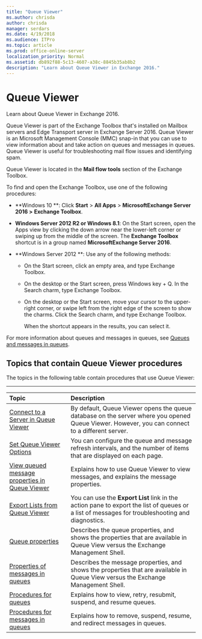 ```yaml
---
title: "Queue Viewer"
ms.author: chrisda
author: chrisda
manager: serdars
ms.date: 4/19/2018
ms.audience: ITPro
ms.topic: article
ms.prod: office-online-server
localization_priority: Normal
ms.assetid: db892f88-5c13-4607-a38c-8845b35ab8b2
description: "Learn about Queue Viewer in Exchange 2016."
---
```


# Queue Viewer

Learn about Queue Viewer in Exchange 2016.
  
Queue Viewer is part of the Exchange Toolbox that's installed on Mailbox servers and Edge Transport server in Exchange Server 2016. Queue Viewer is an Microsoft Management Console (MMC) snap-in that you can use to view information about and take action on queues and messages in queues. Queue Viewer is useful for troubleshooting mail flow issues and identifying spam.
  
Queue Viewer is located in the **Mail flow tools** section of the Exchange Toolbox. 
  
To find and open the Exchange Toolbox, use one of the following procedures:
  
- **Windows 10 **: Click **Start** > **All Apps** > **MicrosoftExchange Server 2016 \>** **Exchange Toolbox**.
    
- **Windows Server 2012 R2 or Windows 8.1**: On the Start screen, open the Apps view by clicking the down arrow near the lower-left corner or swiping up from the middle of the screen. The **Exchange Toolbox** shortcut is in a group named **MicrosoftExchange Server 2016**.
    
- **Windows Server 2012 **: Use any of the following methods: 
    
  - On the Start screen, click an empty area, and type Exchange Toolbox.
    
  - On the desktop or the Start screen, press Windows key + Q. In the Search charm, type Exchange Toolbox.
    
  - On the desktop or the Start screen, move your cursor to the upper-right corner, or swipe left from the right edge of the screen to show the charms. Click the Search charm, and type Exchange Toolbox.
    
    When the shortcut appears in the results, you can select it.
    
For more information about queues and messages in queues, see [Queues and messages in queues](queues-and-messages-in-queues.md).
  
## Topics that contain Queue Viewer procedures

The topics in the following table contain procedures that use Queue Viewer:
  
****

|**Topic**|**Description**|
|:-----|:-----|
|[Connect to a Server in Queue Viewer](http://technet.microsoft.com/library/6c1ad574-9ab5-4dcc-9398-ec10eca4fd11.aspx) <br/> | By default, Queue Viewer opens the queue database on the server where you opened Queue Viewer. However, you can connect to a different server.  <br/> |
|[Set Queue Viewer Options](http://technet.microsoft.com/library/03a9134c-0714-4c13-b286-92bccc7ec05e.aspx) <br/> |You can configure the queue and message refresh intervals, and the number of items that are displayed on each page.  <br/> |
|[View queued message properties in Queue Viewer](view-queued-message-properties.md) <br/> |Explains how to use Queue Viewer to view messages, and explains the message properties.  <br/> |
|[Export Lists from Queue Viewer](http://technet.microsoft.com/library/dcb829cd-0ffd-4ea9-ac3e-eaac5a8d1194.aspx) <br/> |You can use the **Export List** link in the action pane to export the list of queues or a list of messages for troubleshooting and diagnostics.  <br/> |
|[Queue properties](queue-properties.md) <br/> |Describes the queue properties, and shows the properties that are available in Queue View versus the Exchange Management Shell.  <br/> |
|[Properties of messages in queues](properties-of-messages-in-queues.md) <br/> |Describes the message properties, and shows the properties that are available in Queue View versus the Exchange Management Shell.  <br/> |
|[Procedures for queues](procedures-for-queues.md) <br/> |Explains how to view, retry, resubmit, suspend, and resume queues.  <br/> |
|[Procedures for messages in queues](procedures-for-messages-in-queues.md) <br/> |Explains how to remove, suspend, resume, and redirect messages in queues.  <br/> |
   

